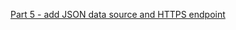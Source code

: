 [Part 5 - add JSON data source and HTTPS endpoint](/cloud/cloud-data-ingestion/json-workflow/part5-json-data-source)
